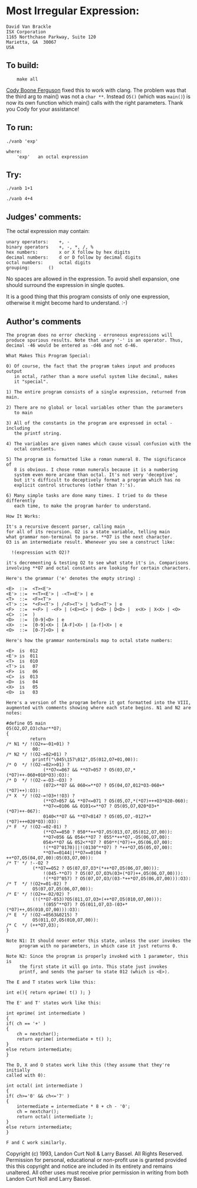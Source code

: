 # Most Irregular Expression:

	David Van Brackle
	ISX Corporation
	1165 Northchase Parkway, Suite 120
	Marietta, GA  30067
	USA

## To build:

        make all

[Cody Boone Ferguson](/winners.html#Cody_Boone_Ferguson) fixed this to work with
clang. The problem was that the third arg to main() was not a `char **`. Instead
`O5()` (which was `main()`) is now its own function which main() calls with the
right parameters. Thank you Cody for your assistance!


## To run:

	./vanb 'exp'
	
	where:
	    'exp'	an octal expression


## Try:

	./vanb 1+1

	./vanb 4+4


## Judges' comments:
    
The octal expression may contain:

	unary operators:	+, -
	binary operators	+, -, *, /, %
	hex numbers:		x or X follow by hex digits
	decimal numbers:	d or D follow by decimal digits
	octal numbers:		octal digits
	grouping:		()
    
No spaces are allowed in the expression.  To avoid shell expansion,
one should surround the expression in single quotes.

It is a good thing that this program consists of only one
expression, otherwise it might become hard to understand.  :-)

## Author's comments

    The program does no error checking - erroneous expressions will
    produce spurious results. Note that unary '-' is an operator. Thus,
    decimal -46 would be entered as -d46 and not d-46.

    What Makes This Program Special:

    0) Of course, the fact that the program takes input and produces output
       in octal, rather than a more useful system like decimal, makes
       it "special".

    1) The entire program consists of a single expression, returned from main.

    2) There are no global or local variables other than the parameters
       to main

    3) All of the constants in the program are expressed in octal - including
       the printf string.

    4) The variables are given names which cause visual confusion with the
       octal constants.

    5) The program is formatted like a roman numeral 8. The significance of
       8 is obvious. I chose roman numerals because it is a numbering
       system even more arcane than octal. It's not very 'deceptive',
       but it's difficult to deceptively format a program which has no
       explicit control structures (other than ?:'s).

    6) Many simple tasks are done many times. I tried to do these differently
       each time, to make the program harder to understand.

    How It Works:

    It's a recursive descent parser, calling main
    for all of its recursion. O2 is a state variable, telling main
    what grammar non-terminal to parse. **O7 is the next character.
    O3 is an intermediate result. Whenever you see a construct like:

      !(expression with O2)?

    it's decrementing & testing O2 to see what state it's in. Comparisons
    involving **O7 and octal constants are looking for certain characters.

    Here's the grammar ('e' denotes the empty string) :

    <E>  ::=  <T><E'>
    <E'> ::=  +<T><E'> | -<T><E'> | e
    <T>  ::=  <F><T'>
    <T'> ::=  *<F><T'> | /<F><T'> | %<F><T'> | e
    <F>  ::=  +<F> | -<F> | (<E><C> | d<D> | D<D> |  x<X> | X<X> | <O>
    <C>  ::=  )
    <D>  ::=  [0-9]<D> | e
    <X>  ::=  [0-9]<X> | [A-F]<X> | [a-f]<X> | e
    <O>  ::=  [0-7]<O> | e

    Here's how the grammar nonterminals map to octal state numbers:

    <E>  is  012
    <E'> is  011
    <T>  is  010
    <T'> is   07
    <F>  is   06
    <C>  is  013
    <D>  is   04
    <X>  is   05
    <O>  is   03

    Here's a version of the program before it got formatted into the VIII,
    augmented with comments showing where each state begins. N1 and N2 are
    notes:

    #define O5 main
    O5(O2,O7,O3)char**O7;
    {
             return
    /* N1 */ !(O2+=~01+01) ? 
	          00:
    /* N2 */ !(O2-=02>01) ? 
	          printf("\045\157\012",O5(012,O7+01,00)):
    /* O  */ !(O2-=02>>01) ? 
                  (**O7<=067 && **O7>057 ? O5(03,O7,*(*O7)++-060+010*O3):O3):
    /* D  */ !(O2-=-O3-~O3) ? 
                  (072>**O7 && 060<=**O7 ? O5(04,O7,012*O3-060+*(*O7)++):O3):
    /* X  */ !(O2-=!O3+!!O3) ? 
                  (**O7>057 && **O7<=071 ? O5(05,O7,*(*O7)+++O3*020-060):
                  **O7<=0106 && 0101<=**O7 ? O5(05,O7,020*O3+*(*O7)++-067):
                  0140<**O7 && **O7<0147 ? O5(05,O7,-0127+*(*O7)+++020*O3):O3):
    /* F  */ !(O2-=02-01) ? 
                  (**O7==050 ? 050**++*O7,O5(013,O7,O5(012,O7,00)):
                  **O7<056 && 054<**O7 ? 055**++*O7,-O5(06,O7,00):
                  054>**O7 && 052<**O7 ? 050**(*O7)++,O5(06,O7,00):
                  !(**O7^0170)||!(0130^**O7) ? *++*O7,O5(05,O7,00):
                  **O7==0144||**O7==0104 ? ++*O7,O5(04,O7,00):O5(03,O7,00)):
    /* T' */ !--O2 ? 
	          (**O7==052 ? O5(07,O7,O3*(*++*O7,O5(06,O7,00))):
                  !(045-**O7) ? O5(07,O7,O3%(03+(*O7)++,O5(06,O7,00))):
                  !(**O7^057) ? O5(07,O7,O3/(03-*++*O7,O5(06,O7,00))):O3):
    /* T  */ !(O2+=01-02) ? 
	          O5(07,O7,O5(06,O7,00)):
    /* E' */ !(O2+=-02/02) ? 
	          (!(**O7-053)?O5(011,O7,O3+(++*O7,O5(010,O7,00))):
                  !(055^**O7) ? O5(011,O7,O3-(03+*(*O7)++,O5(010,O7,00))):O3):
    /* E  */ !(O2-=0563&0215) ? 
	          O5(011,O7,O5(010,O7,00)):
    /* C  */ (++*O7,O3);
    }

    Note N1: It should never enter this state, unless the user invokes the
	     program with no parameters, in which case it just returns 0.

    Note N2: Since the program is properly invoked with 1 parameter, this is
	     the first state it will go into. This state just invokes
	     printf, and sends the parser to state 012 (which is <E>).

    The E and T states work like this:

    int e(){ return eprime( t() ); }

    The E' and T' states work like this:

    int eprime( int intermediate )
    {
	if( ch == '+' )
	{
	    ch = nextchar();
	    return eprime( intermediate + t() );
	}
	else return intermediate;
    }

    The D, X and O states work like this (they assume that they're initially
    called with 0):

    int octal( int intermediate )
    {
	if( ch>='0' && ch<='7' )
	{
	    intermediate = intermediate * 8 + ch - '0';
	    ch = nextchar();
	    return octal( intermediate );
	}
	else return intermediate;
    }

    F and C work similarly.

Copyright (c) 1993, Landon Curt Noll & Larry Bassel.
All Rights Reserved.  Permission for personal, educational or non-profit use is
granted provided this this copyright and notice are included in its entirety
and remains unaltered.  All other uses must receive prior permission in writing
from both Landon Curt Noll and Larry Bassel.
